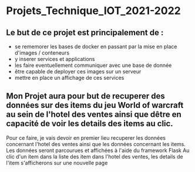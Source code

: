 # Projets_Technique_IOT_2021-2022
## Le but de ce projet est principalement de : 
- se rememorer les bases de docker en passant par la mise en place d'images / conteneurs
- y inserer services et applications
- les faire eventuellement communiquer avec une base de donnée
- être capable de deployer ces images sur un serveur
- mettre en place un affichage de ces services

## Mon Projet aura pour but de recuperer des données sur des items du jeu World of warcraft au sein de l'hotel des ventes ainsi que dêtre en capacité de voir les details des items au clic.

Pour ce faire, je vais devoir en premier lieu recuperer les données concernant l'hotel des ventes ainsi que les données concernant les items.
Les données seront parcourues et affichées à l'aide du framework Flask
Au clic d'un item dans la liste des item dans l'hotel des ventes, les details de l'item s'afficherons sur une nouvelle page
